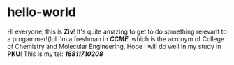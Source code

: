# hello-world
Hi everyone, this is **Ziv**!
It's quite amazing to get to do something relevant to a progammer!(lol
I'm a freshman in **_CCME_**, which is the acronym of College of Chemistry and Molecular Engineering.
Hope I will do well in my study in **PKU**!
This is my tel: **_18811710208_**

